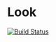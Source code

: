 Look
====

  [![Build Status](https://api.travis-ci.org/wookay/Look.svg?branch=master)](https://travis-ci.org/wookay/Look)
